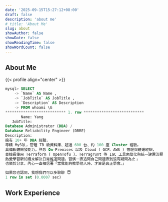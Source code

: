 ```yaml
---
date: '2025-09-15T15:27:12+08:00'
draft: false
description: 'about me'
# title: 'About Me'
slug: about
showAuthor: false
showDate: false
showReadingTime: false
showWordCount: false
---
```


## About Me

<!-- ![whoami](author.jpg) -->
{{< profile align="center" >}}

```sql
mysql> SELECT
    -> `Name` AS Name ,
    -> `JobTitle` AS JobTitle ,
    -> `Description` AS Description
    -> FROM whoami \G
*************************** 1. row ***************************
       Name: Yang
   JobTitle:
Database Administrator (DBA) /
Database Reliability Engineer (DBRE)
Description:
擁有 10+ 年 DBA 經驗，
專精 MySQL，管理 TB 級資料庫、超過 600 台、約 100 座 Cluster 經驗。
具備軟體開發能力，熟悉 On-Premises 以及 Cloud ( GCP、AWS ) 管理與維運經驗，
並擅長使用 Terraform ( OpenTofu )、Terragrunt 等 IaC 工具來簡化與統一建置流程。
熱愛學習新知識來解決日常維運問題，習慣一直追問自己問題直到沒有疑問為止；
也樂於分享，內心一直相信著「當我能夠教學他人時，才算是真正學會。」

如果您也認同，我想我們可以多聊聊 😇
1 row in set (0.0007 sec)
```

## Work Experience
